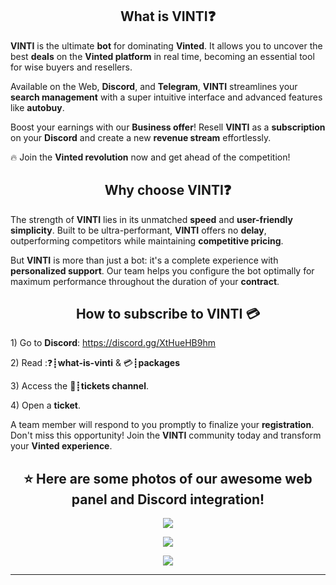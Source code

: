 <h2 align="center">What is <strong>VINTI</strong>❓</h2>

<p><strong>VINTI</strong> is the ultimate <strong>bot</strong> for dominating <strong>Vinted</strong>. It allows you to uncover the best <strong>deals</strong> on the <strong>Vinted platform</strong> in real time, becoming an essential tool for wise buyers and resellers.</p>

<p>Available on the Web, <strong>Discord</strong>, and <strong>Telegram</strong>, <strong>VINTI</strong> streamlines your <strong>search management</strong> with a super intuitive interface and advanced features like <strong>autobuy</strong>.</p>

<p>Boost your earnings with our <strong>Business offer</strong>! Resell <strong>VINTI</strong> as a <strong>subscription</strong> on your <strong>Discord</strong> and create a new <strong>revenue stream</strong> effortlessly.</p>

<p>🔥 Join the <strong>Vinted revolution</strong> now and get ahead of the competition!</p>

<h2 align="center">Why choose <strong>VINTI</strong>❓</h2>
<p>The strength of <strong>VINTI</strong> lies in its unmatched <strong>speed</strong> and <strong>user-friendly simplicity</strong>. Built to be ultra-performant, <strong>VINTI</strong> offers no <strong>delay</strong>, outperforming competitors while maintaining <strong>competitive pricing</strong>.</p>

<p>But <strong>VINTI</strong> is more than just a bot: it's a complete experience with <strong>personalized support</strong>. Our team helps you configure the bot optimally for maximum performance throughout the duration of your <strong>contract</strong>.</p>

<h2 align="center">How to subscribe to <strong>VINTI</strong> 💳</h2>
<p>1) Go to <strong>Discord</strong>: <a href="https://discord.gg/XtHueHB9hm">https://discord.gg/XtHueHB9hm</a></p>
<p>2) Read :❓┋<strong>what-is-vinti</strong> & 💳┋<strong>packages</strong></p>
<p>3) Access the 📩┋<strong>tickets channel</strong>.</p>
<p>4) Open a <strong>ticket</strong>.</p>

<p>A team member will respond to you promptly to finalize your <strong>registration</strong>. Don't miss this opportunity! Join the <strong>VINTI</strong> community today and transform your <strong>Vinted experience</strong>.</p>

<h2 align="center">⭐ Here are some photos of our awesome <strong>web panel</strong> and <strong>Discord integration</strong>!</h2>

<p align="center">
  <img align="center" src="https://cdn.discordapp.com/attachments/1162776152084066365/1342278921604825150/Panel.png?ex=67b90e29&is=67b7bca9&hm=f8e0b4a060f21fe80fec9a405ef6ba43d8fca98eab3bfb8c5d60a0a06eda88a7&"></img>
</p>
<p align="center">
  <img align="center" src="https://cdn.discordapp.com/attachments/1162776152084066365/1342278922125185034/Searchs.png?ex=67b90e29&is=67b7bca9&hm=0ecedd51d32641e8d14ffdcdbe0ebbfd98133264325684a536f56475474a30e6&"></img>
</p>
<p align="center">
  <img align="center" src="https://cdn.discordapp.com/attachments/1162776152084066365/1342279144523960330/Discord.png?ex=67b90e5e&is=67b7bcde&hm=4ff83ec92b01df74bf68a89f8d0d2b0048c83bdef64a786cbe2e0ea371f9b72b&"></img>
</p>
<hr>


<br>
